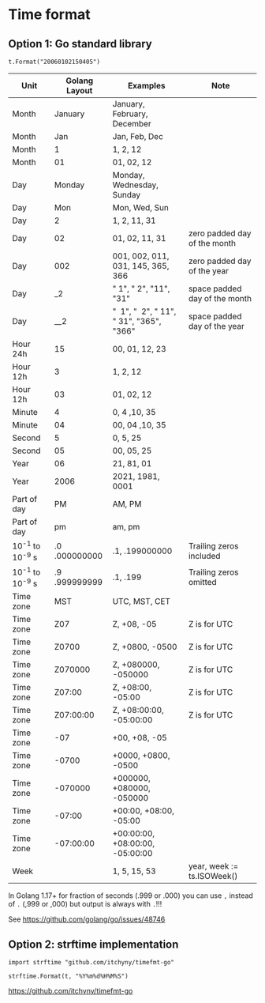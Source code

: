 # Time format

## Option 1: Go standard library

```
t.Format("20060102150405")
```

| Unit                                 | Golang Layout | Examples                                           | Note                          |
| ------------------------------------ | ------------- | -------------------------------------------------- | ----------------------------- |
| Month                                | January       | January, February, December                        |                               |
| Month                                | Jan           | Jan, Feb, Dec                                      |                               |
| Month                                | 1             | 1, 2, 12                                           |                               |
| Month                                | 01            | 01, 02, 12                                         |                               |
| Day                                  | Monday        | Monday, Wednesday, Sunday                          |                               |
| Day                                  | Mon           | Mon, Wed, Sun                                      |                               |
| Day                                  | 2             | 1, 2, 11, 31                                       |                               |
| Day                                  | 02            | 01, 02, 11, 31                                     | zero padded day of the month  |
| Day                                  | 002           | 001, 002, 011, 031, 145, 365, 366                  | zero padded day of the year   |
| Day                                  | \_2           | " 1", " 2", "11", "31"                             | space padded day of the month |
| Day                                  | \_\_2         | "&nbsp; 1", "&nbsp; 2", " 11", " 31", "365", "366" | space padded day of the year  |
| Hour 24h                             | 15            | 00, 01, 12, 23                                     |                               |
| Hour 12h                             | 3             | 1, 2, 12                                           |                               |
| Hour 12h                             | 03            | 01, 02, 12                                         |                               |
| Minute                               | 4             | 0, 4 ,10, 35                                       |                               |
| Minute                               | 04            | 00, 04 ,10, 35                                     |                               |
| Second                               | 5             | 0, 5, 25                                           |                               |
| Second                               | 05            | 00, 05, 25                                         |                               |
| Year                                 | 06            | 21, 81, 01                                         |                               |
| Year                                 | 2006          | 2021, 1981, 0001                                   |                               |
| Part of day                          | PM            | AM, PM                                             |                               |
| Part of day                          | pm            | am, pm                                             |                               |
| 10<sup>-1</sup> to 10<sup>-9</sup> s | .0 .000000000 | .1, .199000000                                     | Trailing zeros included       |
| 10<sup>-1</sup> to 10<sup>-9</sup> s | .9 .999999999 | .1, .199                                           | Trailing zeros omitted        |
| Time zone                            | MST           | UTC, MST, CET                                      |                               |
| Time zone                            | Z07           | Z, +08, -05                                        | Z is for UTC                  |
| Time zone                            | Z0700         | Z, +0800, -0500                                    | Z is for UTC                  |
| Time zone                            | Z070000       | Z, +080000, -050000                                | Z is for UTC                  |
| Time zone                            | Z07:00        | Z, +08:00, -05:00                                  | Z is for UTC                  |
| Time zone                            | Z07:00:00     | Z, +08:00:00, -05:00:00                            | Z is for UTC                  |
| Time zone                            | -07           | +00, +08, -05                                      |                               |
| Time zone                            | -0700         | +0000, +0800, -0500                                |                               |
| Time zone                            | -070000       | +000000, +080000, -050000                          |                               |
| Time zone                            | -07:00        | +00:00, +08:00, -05:00                             |                               |
| Time zone                            | -07:00:00     | +00:00:00, +08:00:00, -05:00:00                    |                               |
| Week                                 |               | 1, 5, 15, 53                                       | year, week := ts.ISOWeek()    |

In Golang 1.17+ for fraction of seconds (.999 or .000) you can use `,` instead of `.` (,999 or ,000) but output is always with `.`!!!

See https://github.com/golang/go/issues/48746

## Option 2: strftime implementation

```
import strftime "github.com/itchyny/timefmt-go"
```

```
strftime.Format(t, "%Y%m%d%H%M%S")
```

https://github.com/itchyny/timefmt-go